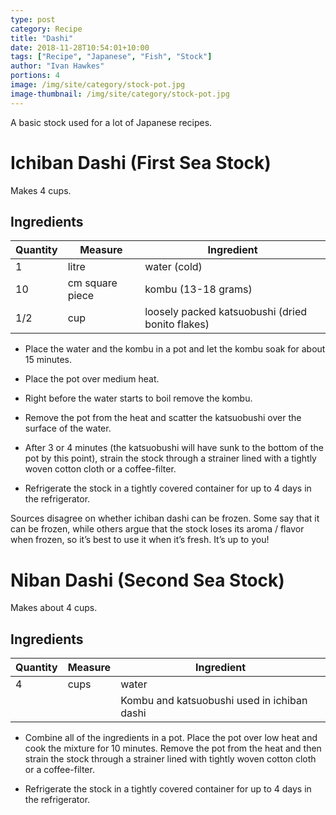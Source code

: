 ```yaml
---
type: post
category: Recipe
title: "Dashi"
date: 2018-11-28T10:54:01+10:00
tags: ["Recipe", "Japanese", "Fish", "Stock"]
author: "Ivan Hawkes"
portions: 4
image: /img/site/category/stock-pot.jpg
image-thumbnail: /img/site/category/stock-pot.jpg
---
```


A basic stock used for a lot of Japanese recipes.
<!--more-->

# Ichiban Dashi (First Sea Stock)

Makes 4 cups.

## Ingredients

Quantity		| Measure 			| Ingredient
----------------|-------------------|-----------
1				| litre				| water (cold)
10				| cm square piece	| kombu (13-18 grams)
1/2				| cup				| loosely packed katsuobushi (dried bonito flakes)

* Place the water and the kombu in a pot and let the kombu soak for about 15 minutes.

* Place the pot over medium heat.

* Right before the water starts to boil remove the kombu.

* Remove the pot from the heat and scatter the katsuobushi over the surface of the water.

* After 3 or 4 minutes (the katsuobushi will have sunk to the bottom of the pot by this point), strain the stock through a strainer lined with a tightly woven cotton cloth or a coffee-filter.

* Refrigerate the stock in a tightly covered container for up to 4 days in the refrigerator.

Sources disagree on whether ichiban dashi can be frozen.  Some say that it can be frozen, while others argue that the stock loses its aroma / flavor when frozen, so it’s best to use it when it’s fresh.  It’s up to you!

# Niban Dashi (Second Sea Stock)

Makes about 4 cups.

## Ingredients

Quantity		| Measure 			| Ingredient
----------------|-------------------|-----------
4				| cups				| water
				| 					| Kombu and katsuobushi used in ichiban dashi

* Combine all of the ingredients in a pot.  Place the pot over low heat and cook the mixture for 10 minutes.  Remove the pot from the heat and then strain the stock through a strainer lined with tightly woven cotton cloth or a coffee-filter.

* Refrigerate the stock in a tightly covered container for up to 4 days in the refrigerator.